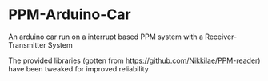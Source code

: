 # PPM-Arduino-Car

An arduino car run on a interrupt based PPM system with a Receiver-Transmitter System

The provided libraries (gotten from https://github.com/Nikkilae/PPM-reader) have been tweaked for improved reliability


